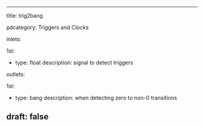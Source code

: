 --- 


title: trig2bang

pdcategory: Triggers and Clocks

inlets:

  1st:
  - type: float
    description: signal to detect triggers

outlets:

  1st:
  - type: bang
    description: when detecting zero to non-0 transitions







draft: false
---
